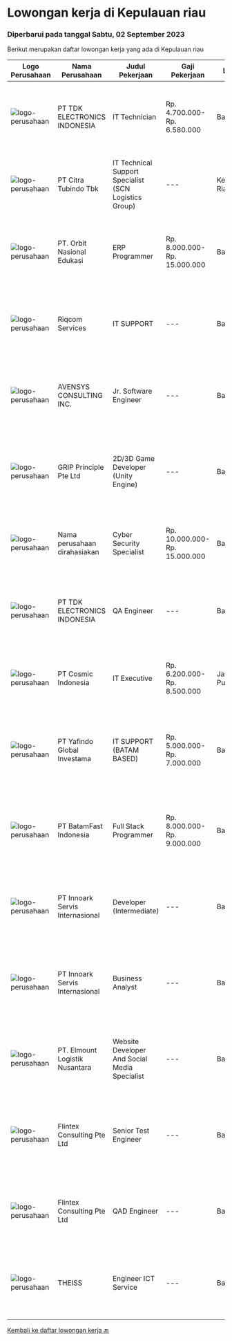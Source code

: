
  # Lowongan kerja di Kepulauan riau

  ### Diperbarui pada tanggal Sabtu, 02 September 2023

  Berikut merupakan daftar lowongan kerja yang ada di Kepulauan riau

  |Logo Perusahaan | Nama Perusahaan | Judul Pekerjaan | Gaji Pekerjaan | Lokasi | Deskripsi | Tanggal diunggah | Pranala |
  | -------------- | --------------- | --------------- | --------- | --------- | -------------- | ------- | ----------- |
  |![logo-perusahaan](https://image-service-cdn.seek.com.au/9771cfaac82b9563359fa081b8ef58d323943c07/ee4dce1061f3f616224767ad58cb2fc751b8d2dc)|PT TDK ELECTRONICS INDONESIA|IT Technician|Rp. 4.700.000-Rp. 6.580.000|Batam|Tasks and responsibilities Ensuring the availability and reliability of Computers, Printers, Scanners and other client facing IT Peripherals.E nsuring...|Rabu, 30 Agustus 2023|https://www.jobstreet.co.id/id/job/it-technician-4452613?token=0~7668f5de-003c-45c5-9040-848d900651dd&sectionRank=1&jobId=jobstreet-id-job-4452613|
|![logo-perusahaan](https://image-service-cdn.seek.com.au/ae5d7627751fc9d00747acdff063a786f6d09c5f/ee4dce1061f3f616224767ad58cb2fc751b8d2dc)|PT Citra Tubindo Tbk|IT Technical Support Specialist (SCN Logistics Group)|---|Kepulauan Riau|JOB DESCRIPTION Ensure the availability &amp; reliability of computers, servers, and other IT peripherals. Perform troubleshooting to diagnose and...|Kamis, 24 Agustus 2023|https://www.jobstreet.co.id/id/job/it-technical-support-specialist-scn-logistics-group-4447380?token=0~7668f5de-003c-45c5-9040-848d900651dd&sectionRank=2&jobId=jobstreet-id-job-4447380|
|![logo-perusahaan](https://image-service-cdn.seek.com.au/0dc2c58a6ed3f73f042267378404398e46ea8a5b/ee4dce1061f3f616224767ad58cb2fc751b8d2dc)|PT. Orbit Nasional Edukasi|ERP Programmer|Rp. 8.000.000-Rp. 15.000.000|Batam|Have 2 years experience in SAP ABAP/4 Programming with SAP development tools Familiar with dialog programming, smart/adobe forms, SAP Script, user...|Senin, 28 Agustus 2023|https://www.jobstreet.co.id/id/job/erp-programmer-4450775?token=0~7668f5de-003c-45c5-9040-848d900651dd&sectionRank=3&jobId=jobstreet-id-job-4450775|
|![logo-perusahaan](https://i.ibb.co/sqvTCh9/112815900-stock-vector-no-image-available-icon-flat-vector.webp)|Riqcom Services|IT SUPPORT|---|Batam|IT SUPPORTKualifikasi &amp; Tugas :- Memiliki pengetahuan dalam operasional IT dan peran sysadmin pada server.- Memiliki pengalaman dalam konfigurasi...|Rabu, 23 Agustus 2023|https://www.jobstreet.co.id/id/job/it-support-4441318?token=0~7668f5de-003c-45c5-9040-848d900651dd&sectionRank=4&jobId=jobstreet-id-job-4441318|
|![logo-perusahaan](https://image-service-cdn.seek.com.au/f656f290e20fed57337f6f3a5dababdccb78476f/ee4dce1061f3f616224767ad58cb2fc751b8d2dc)|AVENSYS CONSULTING INC.|Jr. Software Engineer|---|Batam|Avensys is a reputed global IT professional services company headquartered in Singapore. Our service spectrum includes enterprise solution consulting,...|Jumat, 25 Agustus 2023|https://www.jobstreet.co.id/id/job/jr.-software-engineer-13195592/origin/ph?token=0~7668f5de-003c-45c5-9040-848d900651dd&sectionRank=5&jobId=jobstreet-ph-job-13195592|
|![logo-perusahaan](https://image-service-cdn.seek.com.au/126b726d280947124b62777270a5c4f1f8b4d4cb/ee4dce1061f3f616224767ad58cb2fc751b8d2dc)|GRIP Principle Pte Ltd|2D/3D Game Developer (Unity Engine)|---|Batam|THE OPPORTUNITYLooking for a developer to build Mobile RPG (Role-Playing Games) using the Unity framework. Your primary responsibilities will be to...|Sabtu, 26 Agustus 2023|https://www.jobstreet.co.id/id/job/2d-3d-game-developer-unity-engine-4449208?token=0~7668f5de-003c-45c5-9040-848d900651dd&sectionRank=6&jobId=jobstreet-id-job-4449208|
|![logo-perusahaan](https://i.ibb.co/sqvTCh9/112815900-stock-vector-no-image-available-icon-flat-vector.webp)|Nama perusahaan dirahasiakan|Cyber Security Specialist|Rp. 10.000.000-Rp. 15.000.000|Batam|We are seeking a highly skilled and motivated Cyber Security Specialist to join our team. As a Cyber Security Specialist, you will be responsible for...|Rabu, 23 Agustus 2023|https://www.jobstreet.co.id/id/job/cyber-security-specialist-4445814?token=0~7668f5de-003c-45c5-9040-848d900651dd&sectionRank=7&jobId=jobstreet-id-job-4445814|
|![logo-perusahaan](https://image-service-cdn.seek.com.au/abf296bd91f8d6875073b1d919f8980bdd50bf3a/ee4dce1061f3f616224767ad58cb2fc751b8d2dc)|PT TDK ELECTRONICS INDONESIA|QA Engineer|---|Batam|Tasks and responsibilities To manage, Supervise and support in-process and final inspection of related products.  Outgoing defective report...|Rabu, 23 Agustus 2023|https://www.jobstreet.co.id/id/job/qa-engineer-4446168?token=0~7668f5de-003c-45c5-9040-848d900651dd&sectionRank=8&jobId=jobstreet-id-job-4446168|
|![logo-perusahaan](https://image-service-cdn.seek.com.au/0a27c0933eea19c7959fdd6801b20a8e5aab62c9/ee4dce1061f3f616224767ad58cb2fc751b8d2dc)|PT Cosmic Indonesia|IT Executive|Rp. 6.200.000-Rp. 8.500.000|Jakarta Pusat|As an IT Executive, you will play a crucial role in supporting the organization's information technology infrastructure and ensuring the smooth...|Rabu, 16 Agustus 2023|https://www.jobstreet.co.id/id/job/it-executive-4440037?token=0~7668f5de-003c-45c5-9040-848d900651dd&sectionRank=9&jobId=jobstreet-id-job-4440037|
|![logo-perusahaan](https://image-service-cdn.seek.com.au/bf83d53cbfe7204e76b546373dd3309784c46e37/ee4dce1061f3f616224767ad58cb2fc751b8d2dc)|PT Yafindo Global Investama|IT SUPPORT (BATAM BASED)|Rp. 5.000.000-Rp. 7.000.000|Batam|Persyaratan : Usia Maxs 30 tahun Pendidikan Min D3 Berpengalaman dibidang Informasi Tecnology (IT) Min 1 tahun Pengalaman di perusahaan FMCG menjadi...|Senin, 14 Agustus 2023|https://www.jobstreet.co.id/id/job/it-support-batam-based-4437424?token=0~7668f5de-003c-45c5-9040-848d900651dd&sectionRank=10&jobId=jobstreet-id-job-4437424|
|![logo-perusahaan](https://image-service-cdn.seek.com.au/0ffdb6eefbdb4aa883286e083adbbb84cf0efba3/ee4dce1061f3f616224767ad58cb2fc751b8d2dc)|PT BatamFast Indonesia|Full Stack Programmer|Rp. 8.000.000-Rp. 9.000.000|Batam|Full Stack Developer Duties and Responsibilities: Managing the complete software development process from conception to deployment Maintaining and...|Selasa, 15 Agustus 2023|https://www.jobstreet.co.id/id/job/full-stack-programmer-4438418?token=0~7668f5de-003c-45c5-9040-848d900651dd&sectionRank=11&jobId=jobstreet-id-job-4438418|
|![logo-perusahaan](https://image-service-cdn.seek.com.au/03d5b2909306d41d8d881d2ac7cfb4a0d8a47045/ee4dce1061f3f616224767ad58cb2fc751b8d2dc)|PT Innoark Servis Internasional|Developer (Intermediate)|---|Batam|Responsibilities: Working on project-based requirements Providing solution for issues Providing idea to maintain and improve current working system Be...|Selasa, 15 Agustus 2023|https://www.jobstreet.co.id/id/job/developer-intermediate-4437634?token=0~7668f5de-003c-45c5-9040-848d900651dd&sectionRank=12&jobId=jobstreet-id-job-4437634|
|![logo-perusahaan](https://image-service-cdn.seek.com.au/5f8b109dba2d1bd12e0f98858b63c67a0c0b684e/ee4dce1061f3f616224767ad58cb2fc751b8d2dc)|PT Innoark Servis Internasional|Business Analyst|---|Batam|What will you be doing? · Responsible for preparing and developing documentation deliverables for a solution and functional specifications. · Conduct...|Selasa, 15 Agustus 2023|https://www.jobstreet.co.id/id/job/business-analyst-4437616?token=0~7668f5de-003c-45c5-9040-848d900651dd&sectionRank=13&jobId=jobstreet-id-job-4437616|
|![logo-perusahaan](https://i.ibb.co/sqvTCh9/112815900-stock-vector-no-image-available-icon-flat-vector.webp)|PT. Elmount Logistik Nusantara|Website Developer And Social Media Specialist|---|Batam|Develop new web application or customize existing application Learn new technology when required in the process of application development Problem...|Jumat, 04 Agustus 2023|https://www.jobstreet.co.id/id/job/website-developer-and-social-media-specialist-4428028?token=0~7668f5de-003c-45c5-9040-848d900651dd&sectionRank=14&jobId=jobstreet-id-job-4428028|
|![logo-perusahaan](https://i.ibb.co/sqvTCh9/112815900-stock-vector-no-image-available-icon-flat-vector.webp)|Flintex Consulting Pte Ltd|Senior Test Engineer|---|Batam|POSITION SUMMARY:Responsible for working in a group environment in coordination with engineering and manufacturing teams to support new products test...|Rabu, 30 Agustus 2023|https://www.jobstreet.co.id/id/job/senior-test-engineer-1036821914?token=0~7668f5de-003c-45c5-9040-848d900651dd&sectionRank=15&jobId=jobstreet-id-job-1036821914|
|![logo-perusahaan](https://i.ibb.co/sqvTCh9/112815900-stock-vector-no-image-available-icon-flat-vector.webp)|Flintex Consulting Pte Ltd|QAD Engineer|---|Batam|POSITION SUMMARY:       Key role in the development, implementation, and maintenance of our QAD software systems. Your primary responsibility will be...|Rabu, 30 Agustus 2023|https://www.jobstreet.co.id/id/job/qad-engineer-1036822107?token=0~7668f5de-003c-45c5-9040-848d900651dd&sectionRank=16&jobId=jobstreet-id-job-1036822107|
|![logo-perusahaan](https://i.ibb.co/sqvTCh9/112815900-stock-vector-no-image-available-icon-flat-vector.webp)|THEISS|Engineer ICT Service|---|Batam|About usWith a global business, we offer diverse and rewarding careers. We are committed to Thiess being a company and a culture where great people...|Rabu, 23 Agustus 2023|https://www.jobstreet.co.id/id/job/engineer-ict-service-1036758853?token=0~7668f5de-003c-45c5-9040-848d900651dd&sectionRank=17&jobId=jobstreet-id-job-1036758853|


  [Kembali ke daftar lowongan kerja 🔙](../README.md#daftar-lowongan-kerja)
  